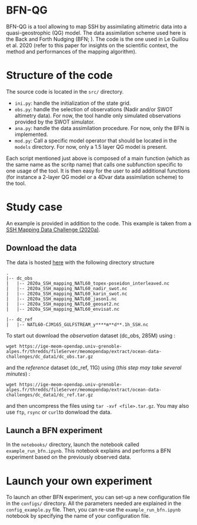 # BFN-QG
BFN-QG is a tool allowing to map SSH by assimilating altimetric data into a quasi-geostrophic (QG) model. The data assimilation scheme used here is the Back and Forth Nudging (BFN; ). The code is the one used in Le Guillou et al. 2020 (refer to this paper for insights on the scientific context, the method and performances of the mapping algorithm).

# Structure of the code
The source code is located in the `src/` directory.
- `ini.py`: handle the initialization of the state grid.
- `obs.py`: handle the selection of observations (Nadir and/or SWOT altimetry data). For now, the tool handle only simulated observations provided by the SWOT simulator.
- `ana.py`: handle the data assimilation procedure. For now, only the BFN is implemented. 
- `mod.py`: Call a specific model operator that should be located in the `models` directory. For now, only a 1.5 layer QG model is present.

Each script mentioned just above is composed of a main function (which as the same name as the scritp name) that calls one subfunction specific to one usage of the tool. It is then easy for the user to add additional functions (for instance a 2-layer QG model or a 4Dvar data assimilation scheme) to the tool. 

# Study case
An example is provided in addition to the code. This example is taken from a [SSH Mapping Data Challenge (2020a)](https://github.com/ocean-data-challenges/2020a_SSH_mapping_NATL60).
## Download the data
The data is hosted [here](https://ige-meom-opendap.univ-grenoble-alpes.fr/thredds/catalog/meomopendap/extract/ocean-data-challenges/dc_data1/catalog.html) with the following directory structure

```
. 
|-- dc_obs
|   |-- 2020a_SSH_mapping_NATL60_topex-poseidon_interleaved.nc
|   |-- 2020a_SSH_mapping_NATL60_nadir_swot.nc 
|   |-- 2020a_SSH_mapping_NATL60_karin_swot.nc
|   |-- 2020a_SSH_mapping_NATL60_jason1.nc
|   |-- 2020a_SSH_mapping_NATL60_geosat2.nc
|   |-- 2020a_SSH_mapping_NATL60_envisat.nc

|-- dc_ref
|   |-- NATL60-CJM165_GULFSTREAM_y****m**d**.1h_SSH.nc

```

To start out download the *observation* dataset (dc_obs, 285M) using : 
```shell
wget https://ige-meom-opendap.univ-grenoble-alpes.fr/thredds/fileServer/meomopendap/extract/ocean-data-challenges/dc_data1/dc_obs.tar.gz
```

and the *reference* dataset (dc_ref, 11G) using (*this step may take several minutes*) : 

```shell
wget https://ige-meom-opendap.univ-grenoble-alpes.fr/thredds/fileServer/meomopendap/extract/ocean-data-challenges/dc_data1/dc_ref.tar.gz
```
and then uncompress the files using `tar -xvf <file>.tar.gz`. You may also use `ftp`, `rsync` or `curl`to donwload the data.  

## Launch a BFN experiment
In the `notebooks/` directory, launch the notebook called `example_run_bfn.ipynb`. This notebook explains and performs a BFN experiment based on the previously observed data. 

# Launch your own experiment 
To launch an other BFN experiment, you can set-up a new configuration file in the `configs/` directory. All the parameters needed are explained in the `config_example.py` file. Then, you can re-use the `example_run_bfn.ipynb` notebook by specifying the name of your configuration file.
